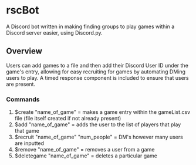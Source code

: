 # rscBot
A Discord bot written in making finding groups to play games within a Discord server easier, using Discord.py.

## Overview
Users can add games to a file and then add their Discord User ID under the game's entry, allowing for easy recruiting for games by automating DMing users to play. A timed response component is included to ensure that users
are present.

### Commands
  1. $create "name_of_game" = makes a game entry within the gameList.csv file (file itself created if not already present)
  2. $add "name_of_game" = adds the user to the list of players that play that game
  4. $recruit "name_of_game" "num_people" = DM's however many users are inputted
  5. $remove "name_of_game" = removes a user from a game
  6. $deletegame "name_of_game" = deletes a particular game
